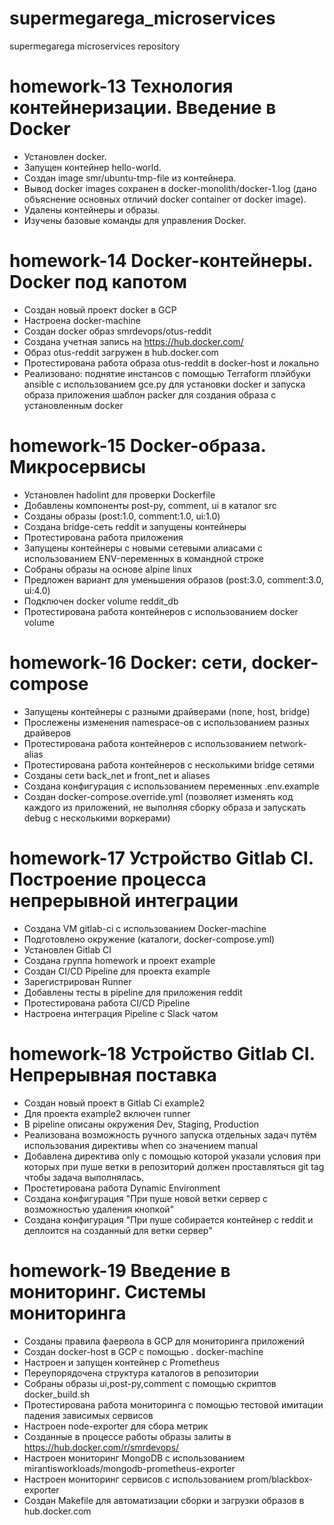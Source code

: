 # supermegarega_microservices
supermegarega microservices repository

# homework-13 Технология контейнеризации. Введение в Docker

- Установлен docker.
- Запущен контейнер hello-world.
- Создан image smr/ubuntu-tmp-file из контейнера.
- Вывод docker images сохранен в docker-monolith/docker-1.log (дано объяснение основных отличий docker container от docker image).
- Удалены контейнеры и образы.
- Изучены базовые команды для управления Docker.

# homework-14 Docker-контейнеры. Docker под капотом

- Создан новый проект docker в GCP
- Настроена docker-machine
- Создан docker образ smrdevops/otus-reddit
- Создана учетная запись на https://hub.docker.com/
- Образ otus-reddit загружен в hub.docker.com
- Протестирована работа образа otus-reddit в docker-host и локально
- Реализовано:
    поднятие инстансов с помощью Terraform
    плэйбуки ansible с использованием gce.py для установки docker и запуска образа приложения
    шаблон packer для создания образа с установленным docker

# homework-15 Docker-образа. Микросервисы

- Установлен hadolint для проверки Dockerfile
- Добавлены компоненты post-py, comment, ui в каталог src
- Созданы образы (post:1.0, comment:1.0, ui:1.0)
- Создана bridge-сеть reddit и запущены контейнеры
- Протестирована работа приложения
- Запущены контейнеры с новыми сетевыми алиасами с использованием ENV-переменных в командной строке
- Собраны образы на основе alpine linux
- Предложен вариант для уменьшения образов (post:3.0, comment:3.0, ui:4.0)
- Подключен docker volume reddit_db
- Протестирована работа контейнеров с использованием docker volume

# homework-16 Docker: сети, docker-compose

- Запущены контейнеры с разными драйверами (none, host, bridge)
- Прослежены изменения namespace-ов с использованием разных драйверов
- Протестирована работа контейнеров с использованием network-alias
- Протестирована работа контейнеров с несколькими bridge сетями
- Созданы сети back_net и front_net и aliases
- Создана конфигурация с использованием переменных .env.example
- Создан docker-compose.override.yml (позволяет изменять код каждого из приложений, не выполняя сборку образа и запускать debug с несколькими воркерами)

# homework-17 Устройство Gitlab CI. Построение процесса непрерывной интеграции

- Создана VM gitlab-ci с использованием Docker-machine
- Подготовлено окружение (каталоги, docker-compose.yml)
- Установлен Gitlab CI
- Создана группа homework и проект example
- Создан CI/CD Pipeline для проекта example
- Зарегистрирован Runner
- Добавлены тесты в pipeline для приложения reddit
- Протестирована работа CI/CD Pipeline
- Настроена интеграция Pipeline с Slack чатом

# homework-18 Устройство Gitlab CI. Непрерывная поставка

- Создан новый проект  в Gitlab Ci example2
- Для проекта example2 включен runner
- В pipeline описаны окружения Dev, Staging, Production
- Реализована возможность ручного запуска отдельных задач путём использования директивы when со значением manual
- Добавлена директива only с помощью которой указали условия при которых при пуше ветки в репозиторий должен проставляться git tag чтобы задача выполнялась.
- Простетирована работа Dynamic Environment
- Создана конфигурация "При пуше новой ветки сервер с возможностью удаления кнопкой"
- Создана конфигурация "При пуше собирается контейнер с reddit и деплоится на созданный для ветки сервер"

# homework-19 Введение в мониторинг. Системы мониторинга

- Созданы правила фаервола в GCP для мониторинга приложений
- Создан docker-host  в GCP с помощью . docker-machine
- Настроен и запущен контейнер с Prometheus
- Переупорядочена структура каталогов в репозитории
- Собраны образы ui,post-py,comment с помощью скриптов docker_build.sh 
- Протестирована работа мониторинга с помощью тестовой имитации падения зависимых сервисов
- Настроен node-exporter для сбора метрик
- Созданные в процессе работы образы залиты в https://hub.docker.com/r/smrdevops/
- Настроен мониторинг MongoDB с использованием mirantisworkloads/mongodb-prometheus-exporter
- Настроен мониторинг сервисов с использованием prom/blackbox-exporter
- Создан Makefile для автоматизации сборки и загрузки образов в hub.docker.com
